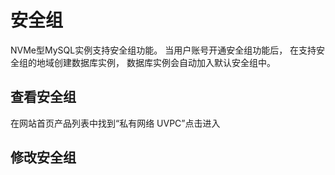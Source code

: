 # 安全组

NVMe型MySQL实例支持安全组功能。 当用户账号开通安全组功能后， 在支持安全组的地域创建数据库实例， 数据库实例会自动加入默认安全组中。

## 查看安全组

在网站首页产品列表中找到“私有网络 UVPC”点击进入

## 修改安全组
